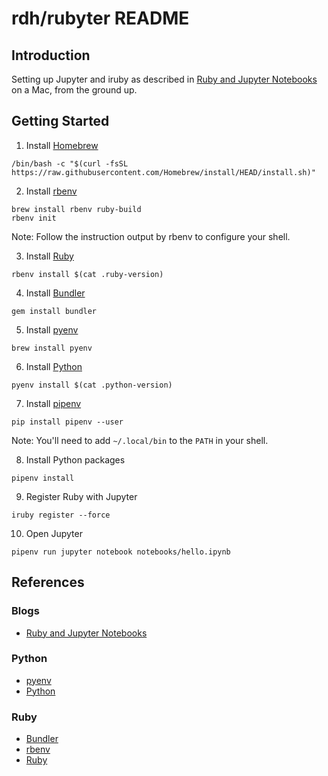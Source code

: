 # rdh/rubyter README

## Introduction
Setting up Jupyter and iruby as described in [Ruby and Jupyter Notebooks](https://nithinbekal.com/posts/ruby-jupyter-notebooks/) on a Mac, from the ground up.

## Getting Started

1.  Install [Homebrew](https://brew.sh)
```
/bin/bash -c "$(curl -fsSL https://raw.githubusercontent.com/Homebrew/install/HEAD/install.sh)"
```

2.  Install [rbenv](https://github.com/rbenv/rbenv)
```
brew install rbenv ruby-build
rbenv init
```
Note: Follow the instruction output by rbenv to configure your shell.

3.  Install [Ruby](https://www.ruby-lang.org/en/)
```
rbenv install $(cat .ruby-version)
```  

4.  Install [Bundler](https://bundler.io)
```
gem install bundler
```

5.  Install [pyenv](https://github.com/pyenv/pyenv)
```
brew install pyenv
```

6.  Install [Python](https://www.python.org)
```
pyenv install $(cat .python-version)
```

7.  Install [pipenv](https://pipenv.pypa.io)
```
pip install pipenv --user
```
Note: You'll need to add `~/.local/bin` to the `PATH` in your shell.

8.  Install Python packages
```
pipenv install
```

9.  Register Ruby with Jupyter
```
iruby register --force
```

10.  Open Jupyter
```
pipenv run jupyter notebook notebooks/hello.ipynb
```


## References

### Blogs
* [Ruby and Jupyter Notebooks](https://nithinbekal.com/posts/ruby-jupyter-notebooks/)

### Python
* [pyenv](https://github.com/pyenv/pyenv)
* [Python](https://www.python.org)

### Ruby
* [Bundler](https://bundler.io)
* [rbenv](https://github.com/rbenv/rbenv)
* [Ruby](https://www.ruby-lang.org/en/)